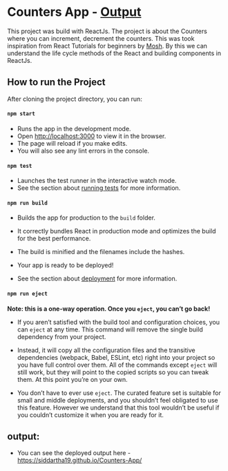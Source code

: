 # Counters App - [Output](https://siddartha19.github.io/Counters-App/?target=_blank)

This project was build with ReactJs. The project is about the Counters where you can increment, decrement the counters. This was took inspiration from React Tutorials for beginners by [Mosh](https://www.youtube.com/watch?v=Ke90Tje7VS0&t=6298s). By this we can understand the life cycle methods of the React and building components in ReactJs.


## How to run the Project

After cloning the project directory, you can run:

#### `npm start`

 * Runs the app in the development mode.<br />
 * Open [http://localhost:3000](http://localhost:3000) to view it in the browser.
 * The page will reload if you make edits.<br />
 * You will also see any lint errors in the console.

#### `npm test`

 * Launches the test runner in the interactive watch mode.<br />
 * See the section about [running tests](https://facebook.github.io/create-react-app/docs/running-tests) for more information.

#### `npm run build`

 * Builds the app for production to the `build` folder.<br />
 * It correctly bundles React in production mode and optimizes the build for the best performance.
 * The build is minified and the filenames include the hashes.<br />
 * Your app is ready to be deployed!

 * See the section about [deployment](https://facebook.github.io/create-react-app/docs/deployment) for more information.

#### `npm run eject`

**Note: this is a one-way operation. Once you `eject`, you can’t go back!**

 * If you aren’t satisfied with the build tool and configuration choices, you can `eject` at any time. This command will remove the single build dependency from your project.

 * Instead, it will copy all the configuration files and the transitive dependencies (webpack, Babel, ESLint, etc) right into your project so you have full control over them. All of the commands except `eject` will still work, but they will point to the copied scripts so you can tweak them. At this point you’re on your own.

 * You don’t have to ever use `eject`. The curated feature set is suitable for small and middle deployments, and you shouldn’t feel obligated to use this feature. However we understand that this tool wouldn’t be useful if you couldn’t customize it when you are ready for it.

## output:
  * You can see the deployed output here - https://siddartha19.github.io/Counters-App/
